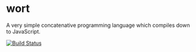 wort
====

A very simple concatenative programming language which compiles down to JavaScript.

[![Build Status](https://travis-ci.org/robertkleffner/wort.svg?branch=master)](https://travis-ci.org/robertkleffner/wort)
